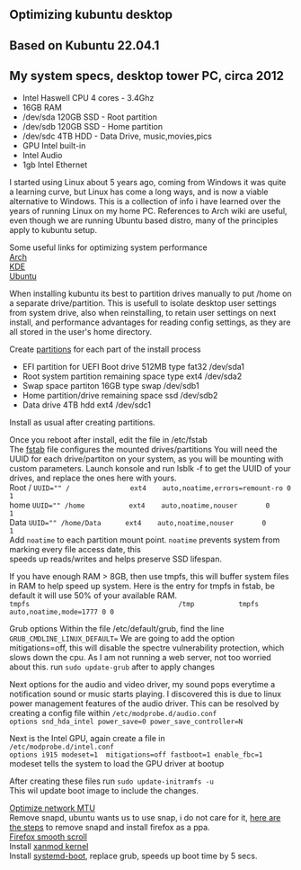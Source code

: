 ## Optimizing kubuntu desktop
## Based on Kubuntu 22.04.1
## My system specs, desktop tower PC, circa 2012
* Intel Haswell CPU 4 cores - 3.4Ghz
* 16GB RAM
* /dev/sda 120GB SSD - Root partition
* /dev/sdb 120GB SSD - Home partition
* /dev/sdc 4TB HDD   - Data Drive, music,movies,pics
* GPU Intel built-in
* Intel Audio
* 1gb Intel Ethernet

I started using Linux about 5 years ago, coming from Windows it was quite a learning curve, but Linux has come a long ways,
and is now a viable alternative to Windows.
This is a collection of info i have learned over the years of running Linux on my home PC.
References to Arch wiki are useful, even though we are running Ubuntu based distro, many of the principles apply to kubuntu setup.

Some useful links for optimizing system performance<br>
[Arch](https://wiki.archlinux.org/title/improving_performance)<br>
[KDE](https://wiki.archlinux.org/title/KDE)<br>
[Ubuntu](https://github.com/themagicalmammal/howtodebuntu#5-optimize-boot-time--ram-usage)<br>

When installing kubuntu its best to partition drives manually to put /home on a separate drive/partition.
This is usefull to isolate desktop user settings from system drive, also when reinstalling, to retain user settings on next install, 
and performance advantages for reading config settings, as they are all stored in the user's home directory.

Create [partitions](https://wiki.archlinux.org/title/partitioning) for each part of the install process
* EFI partition for UEFI Boot drive 512MB type fat32 /dev/sda1
* Root system partition remaining space type ext4 /dev/sda2
* Swap space partiton 16GB type swap /dev/sdb1
* Home partition/drive remaining space ssd /dev/sdb2
* Data drive 4TB hdd ext4 /dev/sdc1

Install as usual after creating partitions.

Once you reboot after install, edit the file in /etc/fstab<br>
The [fstab](https://wiki.archlinux.org/title/fstab) file configures the mounted drives/partitions
You will need the UUID for each drive/partiton on your system, as you will be mounting with custom parameters.
Launch konsole and run lsblk -f  to get the UUID of your drives, and replace the ones here with yours.<br>
Root / `UUID="" /               ext4    auto,noatime,errors=remount-ro 0       1`<br>
home   `UUID="" /home           ext4    auto,noatime,nouser       0       1`<br>
Data   `UUID="" /home/Data      ext4    auto,noatime,nouser       0       1`<br>
Add `noatime` to each partition mount point.
`noatime` prevents system from marking every file access date, this<br>
speeds up reads/writes and helps preserve SSD lifespan.
 
If you have enough RAM > 8GB, then use tmpfs, this will buffer system files in RAM to help speed up system.
Here is the entry for tmpfs in fstab, be default it will use 50% of your available RAM.<br>
`tmpfs                                     /tmp           tmpfs   auto,noatime,mode=1777 0 0`<br>

Grub options
Within the file /etc/default/grub, find the line
`GRUB_CMDLINE_LINUX_DEFAULT=`
We are going to add the option mitigations=off, this will disable the spectre vulnerability protection, which slows down the cpu.
As I am not running a web server, not too worried about this.
run `sudo update-grub` after to apply changes<br>
 
Next options for the audio and video driver, my sound pops everytime a notification sound or music starts playing.
I discovered this is due to linux power management features of the audio driver.
This can be resolved by creating a config file within `/etc/modprobe.d/audio.conf`<br>
`options snd_hda_intel power_save=0 power_save_controller=N`<br>
 
Next is the Intel GPU, again create a file in<br>
`/etc/modprobe.d/intel.conf`<br>
`options i915 modeset=1  mitigations=off fastboot=1 enable_fbc=1`<br>
modeset tells the system to load the GPU driver at bootup
 
After creating these files run `sudo update-initramfs -u`<br>
This wil update boot image to include the changes.
 
[Optimize network MTU](https://appuals.com/how-to-optimize-ubuntu-internet-speed-with-mtu-settings/)<br> 
Remove snapd, ubuntu wants us to use snap, i do not care for it, [here are the steps](https://haydenjames.io/remove-snap-ubuntu-22-04-lts/)
to remove snapd and install firefox as a ppa.<br>
[Firefox smooth scroll](https://github.com/AveYo/fox/blob/main/Natural%20Smooth%20Scrolling%20for%20user.js)<br>
Install [xanmod kernel](https://xanmod.org/)<br>
Install [systemd-boot](https://blobfolio.com/2018/replace-grub2-with-systemd-boot-on-ubuntu-18-04/), replace grub, speeds up boot time by 5 secs.<br>
